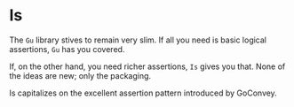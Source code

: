 # Is

The `Gu` library stives to remain very slim. If all you need is basic logical assertions, `Gu` has you covered.

If, on the other hand, you need richer assertions, `Is` gives you that. None of the ideas are new; only the packaging.

Is capitalizes on the excellent assertion pattern introduced by GoConvey.

